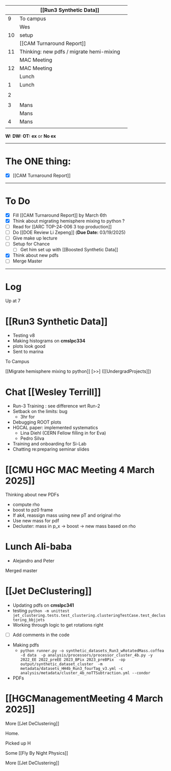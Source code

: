 
|     | [[Run3 Synthetic Data]]                  |     |
| --- | ---------------------------------------- | --- |
| 9   | To campus                                |     |
|     | Wes                                      |     |
| 10  | setup                                    |     |
|     | [[CAM Turnaround Report]]                |     |
| 11  | Thinking: new pdfs / migrate hemi-mixing |     |
|     | MAC Meeting                              |     |
| 12  | MAC Meeting                              |     |
|     | Lunch                                    |     |
| 1   | Lunch                                    |     |
|     |                                          |     |
| 2   |                                          |     |
|     |                                          |     |
| 3   | Mans                                     |     |
|     | Mans                                     |     |
| 4   | Mans                                     |     |
|     |                                          |     |

**W:**
**DW:**
**OT:**
**ex** or **No ex**

---
# The ONE thing: 
- [x] [[CAM Turnaround Report]] 


---
# To Do

- [x] Fill [[CAM Turnaround Report]] by March 6th
- [x] Think about migrating hemisphere mixing to python ? 
- [ ] Read for [[ARC TOP-24-006 3 top production]]
- [ ] Do  [[DOE Review Li Zepeng]] (**Due Date:** 03/19/2025)
- [ ] Give make up lecture
- [ ] Setup for Chance
	- [ ] Get him set up with [[Boosted Synthetic Data]]
- [x] Think about new pdfs
- [ ] Merge Master
---

# Log

Up at 7

# [[Run3 Synthetic Data]]
- Testing v8 
- Making histograms on **cmslpc334**
- plots look good
- Sent to marina

To Campus


 [[Migrate hemisphere mixing to python]] [>>] ([[UndergradProjects]])

# Chat [[Wesley Terrill]]
- Run-3 Training : see difference wrt Run-2
- Setback on the limits: bug
	- 3hr for 
- Debugging ROOT plots
- HGCAL paper: implemented systematics
	- Lina Diehl (CERN Fellow filling in for Eva)
	- Pedro Silva 
- Training and onboarding for Si-Lab
- Chatting re:preparing seminar slides

# [[CMU HGC MAC Meeting 4 March 2025]]


Thinking about new PDFs
- compute rho 
- boost to pz0 frame
- If ak4, reassign mass using new pT and original rho 
- Use new mass for pdf
- Decluster: mass in p_x -> boost -> new mass based on rho


# Lunch Ali-baba 
- Alejandro and Peter

Merged master


# [[Jet DeClustering]]
- Updating pdfs on **cmslpc341**
- testing
	`python -m unittest jet_clustering.tests.test_clustering.clusteringTestCase.test_declustering_bbjjets`
- Working through logic to get rotations right
- [ ] Add comments in the code
- Making pdfs
	- `python runner.py -o synthetic_datasets_Run3_wRotatedMass.coffea -d data  -p analysis/processors/processor_cluster_4b.py -y 2022_EE 2022_preEE 2023_BPix 2023_preBPix  -op output/synthetic_dataset_cluster  -m metadata/datasets_HH4b_Run3_fourTag_v3.yml -c analysis/metadata/cluster_4b_noTTSubtraction.yml --condor `
- PDFs

# [[HGCManagementMeeting 4 March 2025]]


More [[Jet DeClustering]]

Home. 

Picked up H

Some [[Fly By Night Physics]]

More [[Jet DeClustering]]